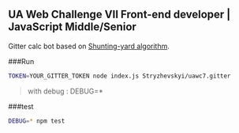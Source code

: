 ## UA Web Challenge VII Front-end developer | JavaScript Middle/Senior
Gitter calc bot based on [Shunting-yard algorithm](https://en.wikipedia.org/wiki/Shunting-yard_algorithm).

###Run
```sh
TOKEN=YOUR_GITTER_TOKEN node index.js Stryzhevskyi/uawc7.gitter
```
> with debug : DEBUG=*

###test
```sh
DEBUG=* npm test
```